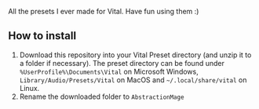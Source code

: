 All the presets I ever made for Vital. Have fun using them :)

## How to install

1. Download this repository into your Vital Preset directory (and unzip it to a folder if necessary). The preset directory can be found under `%UserProfile%\Documents\Vital` on Microsoft Windows, `Library/Audio/Presets/Vital` on MacOS and `~/.local/share/vital` on Linux.
2. Rename the downloaded folder to `AbstractionMage`